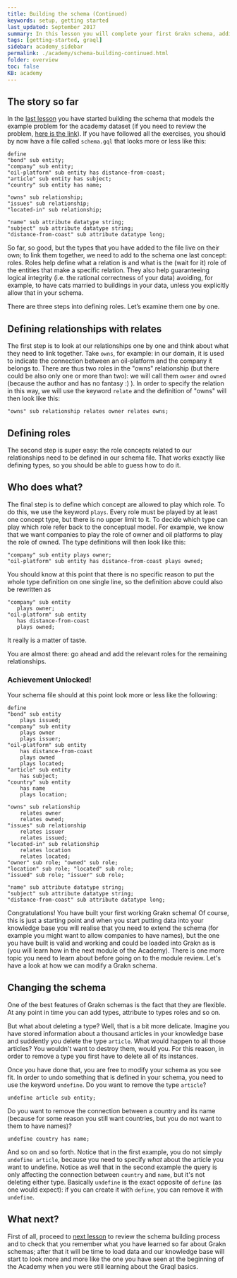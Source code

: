 ```yaml
---
title: Building the schema (Continued)
keywords: setup, getting started
last_updated: September 2017
summary: In this lesson you will complete your first Grakn schema, adding roles to what you have built in the last lesson.
tags: [getting-started, graql]
sidebar: academy_sidebar
permalink: ./academy/schema-building-continued.html
folder: overview
toc: false
KB: academy
---
```


## The story so far

In the [last lesson](./schema-building.html) you have started building the schema that models the example problem for the academy dataset (if you need to review the problem, [here is the link](./graql-intro.html)). If you have followed all the exercises, you should by now have a file called `schema.gql` that looks more or less like this:

```graql
define
"bond" sub entity;
"company" sub entity;
"oil-platform" sub entity has distance-from-coast;
"article" sub entity has subject;
"country" sub entity has name;

"owns" sub relationship;
"issues" sub relationship;
"located-in" sub relationship;

"name" sub attribute datatype string;
"subject" sub attribute datatype string;
"distance-from-coast" sub attribute datatype long;
```

So far, so good, but the types that you have added to the file live on their own; to link them together, we need to add to the schema one last concept: roles. Roles help define what a relation is and what is the (wait for it) role of the entities that make a specific relation. They also help guaranteeing logical integrity (i.e. the rational correctness of your data) avoiding, for example, to have cats married to buildings in your data, unless you explicitly allow that in your schema.

There are three steps into defining roles. Let’s examine them one by one.

## Defining relationships with __relates__
The first step is to look at our relationships one by one and think about what they need to link together. Take `owns`, for example: in our domain, it is used to indicate the connection between an oil-platform and the company it belongs to. There are thus two roles in the "owns" relationship (but there could be also only one or more than two): we will call them `owner` and `owned` (because the author and has no fantasy :) ). In order to specify the relation in this way, we will use the keyword `relate` and the definition of "owns" will then look like this:


```graql-skip-test
"owns" sub relationship relates owner relates owns;
```

## Defining roles
The second step is super easy: the role concepts related to our relationships need to be defined in our schema file. That works exactly like defining types, so you should be able to guess how to do it.


## Who does what?
The final step is to define which concept are allowed to play which role. To do this, we use the keyword `plays`. Every role must be played by at least one concept type, but there is no upper limit to it. To decide which type can play which role refer back to the conceptual model. For example, we know that we want companies to play the role of owner and oil platforms to play the role of owned. The type definitions will then look like this:

```graql-skip-test
"company" sub entity plays owner;
"oil-platform" sub entity has distance-from-coast plays owned;
```

You should know at this point that there is no specific reason to put the whole type definition on one single line, so the definition above could also be rewritten as

```graql-skip-test
"company" sub entity
   plays owner;
"oil-platform" sub entity
   has distance-from-coast
   plays owned;
```

It really is a matter of taste.

You are almost there: go ahead and add the relevant roles for the remaining relationships.


### Achievement Unlocked!
Your schema file should at this point look more or less like the following:


```graql-skip-test
define
"bond" sub entity
    plays issued;
"company" sub entity
    plays owner
    plays issuer;
"oil-platform" sub entity
    has distance-from-coast
    plays owned
    plays located;
"article" sub entity
    has subject;
"country" sub entity
    has name
    plays location;

"owns" sub relationship
    relates owner
    relates owned;
"issues" sub relationship
    relates issuer
    relates issued;
"located-in" sub relationship
    relates location
    relates located;
"owner" sub role; "owned" sub role;
"location" sub role; "located" sub role;
"issued" sub role; "issuer" sub role;

"name" sub attribute datatype string;
"subject" sub attribute datatype string;
"distance-from-coast" sub attribute datatype long;
```

Congratulations! You have built your first working Grakn schema! Of course, this is just a starting point and when you start putting data into your knowledge base you will realise that you need to extend the schema (for example you might want to allow companies to have names), but the one you have built is valid and working and could be loaded into Grakn as is (you will learn how in the next module of the Academy). There is one more topic you need to learn about before going on to the module review. Let's have a look at how we can modify a Grakn schema.


## Changing the schema
One of the best features of Grakn schemas is the fact that they are flexible. At any point in time you can add types, attribute to types roles and so on.

But what about deleting a type? Well, that is a bit more delicate. Imagine you have stored information about a thousand articles in your knowledge base and suddently you delete the type `article`. What would happen to all those articles? You wouldn't want to destroy them, would you. For this reason, in order to remove a type you first have to delete all of its instances.

Once you have done that, you are free to modify your schema as you see fit. In order to undo something that is defined in your schema, you need to use the keyword `undefine`. Do you want to remove the type `article`?

```graql
undefine article sub entity;
```

Do you want to remove the connection between a country and its name (because for some reason you still want countries, but you do not want to them to have names)?

```graql
undefine country has name;
```

And so on and so forth. Notice that in the first example, you do not simply `undefine article`, because you need to specify _what_ about the article you want to undefine. Notice as well that in the second example the query is only affecting the connection between `country` and `name`, but it's not deleting either type. Basically `undefine` is the exact opposite of `define` (as one would expect): if you can create it with `define`, you can remove it with `undefine`.


## What next?
First of all, proceed to [next lesson](./schema-review.html) to review the schema building process and to check that you remember what you have learned so far about Grakn schemas; after that it will be time to load data and our knowledge base will start to look more and more like the one you have seen at the beginning of the Academy when you were still learning about the Graql basics.
